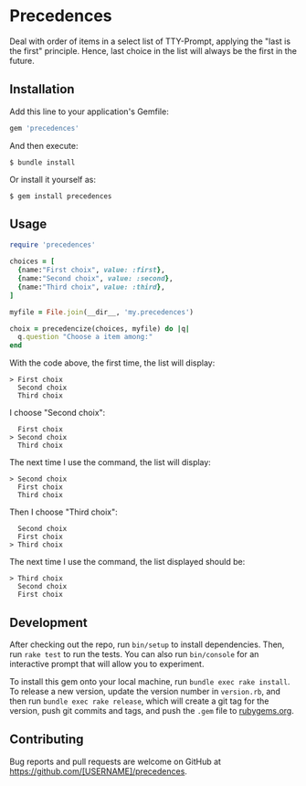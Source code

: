 # Precedences

Deal with order of items in a select list of TTY-Prompt, applying the "last is the first" principle. Hence, last choice in the list will always be the first in the future.

## Installation

Add this line to your application's Gemfile:

```ruby
gem 'precedences'
```

And then execute:

    $ bundle install

Or install it yourself as:

    $ gem install precedences

## Usage

~~~ruby
require 'precedences'

choices = [
  {name:"First choix", value: :first},
  {name:"Second choix", value: :second},
  {name:"Third choix", value: :third},
]

myfile = File.join(__dir__, 'my.precedences')

choix = precedencize(choices, myfile) do |q|
  q.question "Choose a item among:"
end

~~~

With the code above, the first time, the list will display:

~~~
> First choix
  Second choix
  Third choix
~~~

I choose "Second choix":

~~~
  First choix
> Second choix
  Third choix
~~~

The next time I use the command, the list will display:

~~~
> Second choix
  First choix
  Third choix
~~~

Then I choose "Third choix":

~~~
  Second choix
  First choix
> Third choix
~~~

The next time I use the command, the list displayed should be:

~~~
> Third choix
  Second choix
  First choix
~~~


## Development

After checking out the repo, run `bin/setup` to install dependencies. Then, run `rake test` to run the tests. You can also run `bin/console` for an interactive prompt that will allow you to experiment.

To install this gem onto your local machine, run `bundle exec rake install`. To release a new version, update the version number in `version.rb`, and then run `bundle exec rake release`, which will create a git tag for the version, push git commits and tags, and push the `.gem` file to [rubygems.org](https://rubygems.org).

## Contributing

Bug reports and pull requests are welcome on GitHub at https://github.com/[USERNAME]/precedences.

